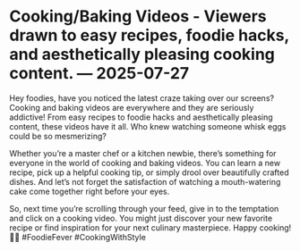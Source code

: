 # Cooking/Baking Videos - Viewers drawn to easy recipes, foodie hacks, and aesthetically pleasing cooking content. — 2025-07-27

Hey foodies, have you noticed the latest craze taking over our screens? Cooking and baking videos are everywhere and they are seriously addictive! From easy recipes to foodie hacks and aesthetically pleasing content, these videos have it all. Who knew watching someone whisk eggs could be so mesmerizing?

Whether you’re a master chef or a kitchen newbie, there’s something for everyone in the world of cooking and baking videos. You can learn a new recipe, pick up a helpful cooking tip, or simply drool over beautifully crafted dishes. And let’s not forget the satisfaction of watching a mouth-watering cake come together right before your eyes.

So, next time you’re scrolling through your feed, give in to the temptation and click on a cooking video. You might just discover your new favorite recipe or find inspiration for your next culinary masterpiece. Happy cooking! 🍳🍰 #FoodieFever #CookingWithStyle